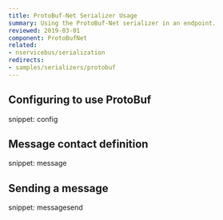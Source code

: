 ```yaml
---
title: ProtoBuf-Net Serializer Usage
summary: Using the ProtoBuf-Net serializer in an endpoint.
reviewed: 2019-03-01
component: ProtoBufNet
related:
- nservicebus/serialization
redirects:
- samples/serializers/protobuf
---
```


## Configuring to use ProtoBuf

snippet: config


## Message contact definition

snippet: message


## Sending a message

snippet: messagesend
